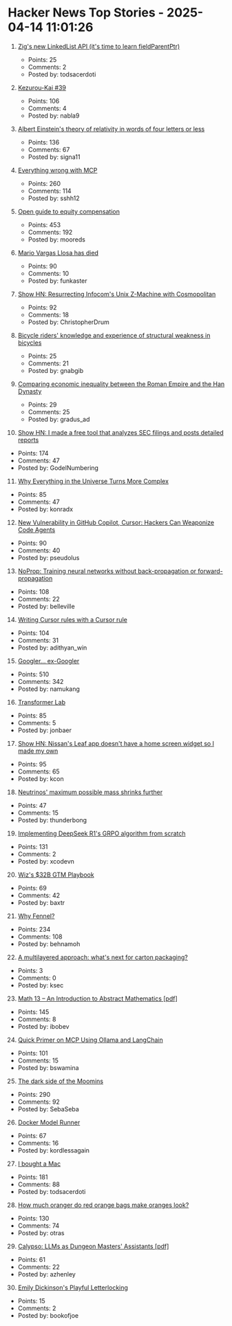 # Hacker News Top Stories - 2025-04-14 11:01:26

1. [Zig's new LinkedList API (it's time to learn fieldParentPtr)](https://www.openmymind.net/Zigs-New-LinkedList-API/)
   - Points: 25
   - Comments: 2
   - Posted by: todsacerdoti

2. [Kezurou-Kai #39](https://www.bigsandwoodworking.com/kezurou-kai-39/)
   - Points: 106
   - Comments: 4
   - Posted by: nabla9

3. [Albert Einstein's theory of relativity in words of four letters or less](https://www.muppetlabs.com/~breadbox/txt/al.html)
   - Points: 136
   - Comments: 67
   - Posted by: signa11

4. [Everything wrong with MCP](https://blog.sshh.io/p/everything-wrong-with-mcp)
   - Points: 260
   - Comments: 114
   - Posted by: sshh12

5. [Open guide to equity compensation](https://github.com/jlevy/og-equity-compensation)
   - Points: 453
   - Comments: 192
   - Posted by: mooreds

6. [Mario Vargas Llosa has died](https://www.nytimes.com/2025/04/13/books/review/mario-vargas-llosa-appraisal.html)
   - Points: 90
   - Comments: 10
   - Posted by: funkaster

7. [Show HN: Resurrecting Infocom's Unix Z-Machine with Cosmopolitan](https://christopherdrum.github.io/posts/2025/04/porting-infocom-with-cosmo)
   - Points: 92
   - Comments: 18
   - Posted by: ChristopherDrum

8. [Bicycle riders' knowledge and experience of structural weakness in bicycles](https://injuryprevention.bmj.com/content/early/2025/03/31/ip-2024-045518)
   - Points: 25
   - Comments: 21
   - Posted by: gnabgib

9. [Comparing economic inequality between the Roman Empire and the Han Dynasty](https://phys.org/news/2025-04-economic-inequality-roman-empire-han.html)
   - Points: 29
   - Comments: 25
   - Posted by: gradus_ad

10. [Show HN: I made a free tool that analyzes SEC filings and posts detailed reports](https://www.signalbloom.ai/news/)
   - Points: 174
   - Comments: 47
   - Posted by: GodelNumbering

11. [Why Everything in the Universe Turns More Complex](https://www.quantamagazine.org/why-everything-in-the-universe-turns-more-complex-20250402/)
   - Points: 85
   - Comments: 47
   - Posted by: konradx

12. [New Vulnerability in GitHub Copilot, Cursor: Hackers Can Weaponize Code Agents](https://www.pillar.security/blog/new-vulnerability-in-github-copilot-and-cursor-how-hackers-can-weaponize-code-agents)
   - Points: 90
   - Comments: 40
   - Posted by: pseudolus

13. [NoProp: Training neural networks without back-propagation or forward-propagation](https://arxiv.org/abs/2503.24322)
   - Points: 108
   - Comments: 22
   - Posted by: belleville

14. [Writing Cursor rules with a Cursor rule](https://www.adithyan.io/blog/writing-cursor-rules-with-a-cursor-rule)
   - Points: 104
   - Comments: 31
   - Posted by: adithyan_win

15. [Googler... ex-Googler](https://nerdy.dev/ex-googler)
   - Points: 510
   - Comments: 342
   - Posted by: namukang

16. [Transformer Lab](https://transformerlab.ai/)
   - Points: 85
   - Comments: 5
   - Posted by: jonbaer

17. [Show HN: Nissan's Leaf app doesn't have a home screen widget so I made my own](https://kevintechnology.com/posts/leaf-widget/)
   - Points: 95
   - Comments: 65
   - Posted by: kcon

18. [Neutrinos' maximum possible mass shrinks further](https://www.sciencenews.org/article/neutrino-mass-shrinks-katrin-electron)
   - Points: 47
   - Comments: 15
   - Posted by: thunderbong

19. [Implementing DeepSeek R1's GRPO algorithm from scratch](https://github.com/policy-gradient/GRPO-Zero)
   - Points: 131
   - Comments: 2
   - Posted by: xcodevn

20. [Wiz's $32B GTM Playbook](https://www.cybersecuritypulse.net/p/wizs-32b-gtm-playbook-unpacking-the)
   - Points: 69
   - Comments: 42
   - Posted by: baxtr

21. [Why Fennel?](https://fennel-lang.org/rationale)
   - Points: 234
   - Comments: 108
   - Posted by: behnamoh

22. [A multilayered approach: what's next for carton packaging?](https://www.ft.com/partnercontent/tetra-pak/a-multilayered-approach-whats-next-for-carton-packaging.html)
   - Points: 3
   - Comments: 0
   - Posted by: ksec

23. [Math 13 – An Introduction to Abstract Mathematics [pdf]](https://www.math.uci.edu/~ndonalds/math13/notes.pdf)
   - Points: 145
   - Comments: 8
   - Posted by: ibobev

24. [Quick Primer on MCP Using Ollama and LangChain](https://www.polarsparc.com/xhtml/MCP.html)
   - Points: 101
   - Comments: 15
   - Posted by: bswamina

25. [The dark side of the Moomins](https://www.newstatesman.com/culture/books/2025/04/dark-side-of-the-moomins-tove-jansson)
   - Points: 290
   - Comments: 92
   - Posted by: SebaSeba

26. [Docker Model Runner](https://www.docker.com/blog/introducing-docker-model-runner/)
   - Points: 67
   - Comments: 16
   - Posted by: kordlessagain

27. [I bought a Mac](https://loganius.org/2025/04/i-bought-a-mac/)
   - Points: 181
   - Comments: 88
   - Posted by: todsacerdoti

28. [How much oranger do red orange bags make oranges look?](https://alexanderell.is/posts/orange/)
   - Points: 130
   - Comments: 74
   - Posted by: otras

29. [Calypso: LLMs as Dungeon Masters' Assistants [pdf]](https://andrewhead.info/assets/pdf/calypso.pdf)
   - Points: 61
   - Comments: 22
   - Posted by: azhenley

30. [Emily Dickinson's Playful Letterlocking](https://thereader.mitpress.mit.edu/emily-dickinsons-playful-letterlocking/)
   - Points: 15
   - Comments: 2
   - Posted by: bookofjoe

